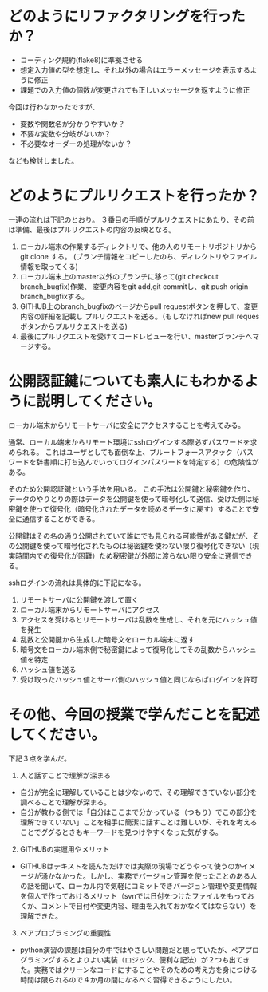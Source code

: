 # どのようにリファクタリングを行ったか？

- コーディング規約(flake8)に準拠させる
- 想定入力値の型を想定し、それ以外の場合はエラーメッセージを表示するように修正
- 課題での入力値の個数が変更されても正しいメッセージを返すように修正

今回は行わなかったですが、
- 変数や関数名が分かりやすいか？
- 不要な変数や分岐がないか？
- 不必要なオーダーの処理がないか？

なども検討しました。

# どのようにプルリクエストを行ったか？

一連の流れは下記のとおり。
３番目の手順がプルリクエストにあたり、その前は準備、最後はプルリクエストの内容の反映となる。

1. ローカル端末の作業するディレクトリで、他の人のリモートリポジトリからgit clone する。
(ブランチ情報をコピーしたのち、ディレクトリやファイル情報を取ってくる)
2. ローカル端末上のmaster以外のブランチに移って(git checkout branch_bugfix)作業、
変更内容をgit add,git commitし、git push origin branch_bugfixする。
3. GITHUB上のbranch_bugfixのページからpull requestボタンを押して、変更内容の詳細を記載し
プルリクエストを送る。（もしなければnew pull requesボタンからプルリクエストを送る)
4. 最後にプルリクエストを受けてコードレビューを行い、masterブランチへマージする。

# 公開認証鍵についても素人にもわかるように説明してください。

ローカル端末からリモートサーバに安全にアクセスすることを考えてみる。

通常、ローカル端末からリモート環境にsshログインする際必ずパスワードを求められる。
これはユーザとしても面倒な上、ブルートフォースアタック（パスワードを辞書順に打ち込んでいってログインパスワードを特定する）の危険性がある。

そのため公開認証鍵という手法を用いる。
この手法は公開鍵と秘密鍵を作り、データのやりとりの際はデータを公開鍵を使って暗号化して送信、受けた側は秘密鍵を使って復号化（暗号化されたデータを読めるデータに戻す）することで安全に通信することができる。

公開鍵はその名の通り公開されていて誰にでも見られる可能性がある鍵だが、その公開鍵を使って暗号化されたものは秘密鍵を使わない限り復号化できない（現実時間内での復号化が困難）ため秘密鍵が外部に渡らない限り安全に通信できる。

sshログインの流れは具体的に下記になる。

1. リモートサーバに公開鍵を渡して置く
1. ローカル端末からリモートサーバにアクセス
1. アクセスを受けるとリモートサーバは乱数を生成し、それを元にハッシュ値を発生
1. 乱数と公開鍵から生成した暗号文をローカル端末に返す
1. 暗号文をローカル端末側で秘密鍵によって復号化してその乱数からハッシュ値を特定
1. ハッシュ値を送る
1. 受け取ったハッシュ値とサーバ側のハッシュ値と同じならばログインを許可


# その他、今回の授業で学んだことを記述してください。

下記３点を学んだ。

1. 人と話すことで理解が深まる
  - 自分が完全に理解していることは少ないので、その理解できていない部分を調べることで理解が深まる。
  - 自分が教わる側では「自分はここまで分かっている（つもり）でこの部分を理解できていない」ことを相手に簡潔に話すことは難しいが、それを考えることでググるときもキーワードを見つけやすくなった気がする。
2. GITHUBの実運用やメリット
  - GITHUBはテキストを読んだだけでは実際の現場でどうやって使うのかイメージが湧かなかった。しかし、実務でバージョン管理を使ったことのある人の話を聞いて、ローカル内で気軽にコミットできバージョン管理や変更情報を個人で作っておけるメリット（svnでは日付をつけたファイルをもっておくか、コメントで日付や変更内容、理由を入れておかなくてはならない）を理解できた。
3. ペアプロブラミングの重要性
  - python演習の課題は自分の中ではやさしい問題だと思っていたが、ペアプログラミングするとよりよい実装（ロジック、便利な記法）が２つも出てきた。実務ではクリーンなコードにすることやそのための考え方を身につける時間は限られるので４か月の間になるべく習得できるようにしたい。
